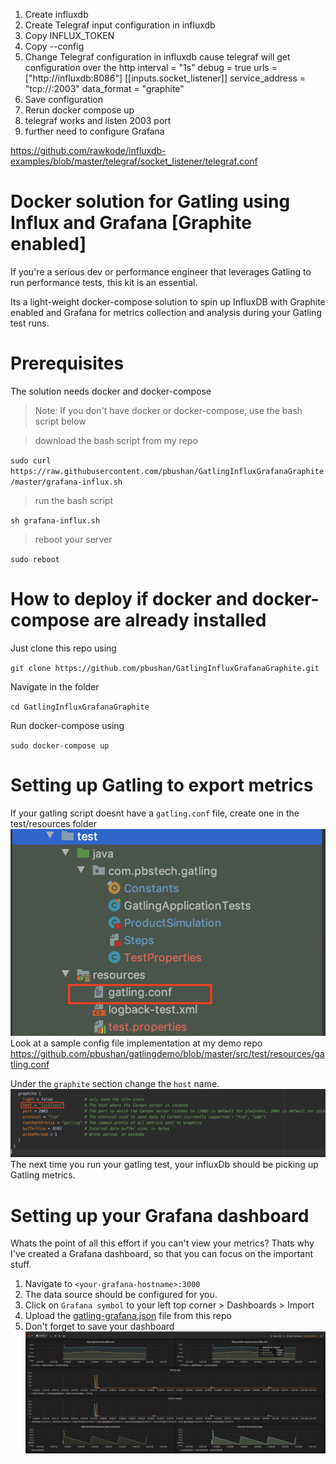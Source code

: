 1. Create influxdb
2. Create Telegraf input configuration in influxdb
3. Copy INFLUX_TOKEN
4. Copy --config
5. Change Telegraf configuration in influxdb cause telegraf will get configuration over the http
   interval = "1s"
   debug = true
   urls = ["http://influxdb:8086"]
   [[inputs.socket_listener]]
   service_address = "tcp://:2003"
   data_format = "graphite"
6. Save configuration
7. Rerun docker compose up
8. telegraf works and listen 2003 port
9. further need to configure Grafana


https://github.com/rawkode/influxdb-examples/blob/master/telegraf/socket_listener/telegraf.conf



# Docker solution for Gatling using Influx and Grafana [Graphite enabled]

If you're a serious dev or performance engineer that leverages Gatling to run performance tests, this kit is an essential.

Its a light-weight docker-compose solution to spin up InfluxDB with Graphite enabled and Grafana for metrics collection and analysis during your Gatling test runs.

# Prerequisites
The solution needs docker and docker-compose

> Note: If you don't have docker or docker-compose, use the bash script below

> download the bash script from my repo

`sudo curl https://raw.githubusercontent.com/pbushan/GatlingInfluxGrafanaGraphite/master/grafana-influx.sh`

> run the bash script

`sh grafana-influx.sh`

> reboot your server

`sudo reboot`

# How to deploy if docker and docker-compose are already installed

Just clone this repo using 

`git clone https://github.com/pbushan/GatlingInfluxGrafanaGraphite.git`

Navigate in the folder 

`cd GatlingInfluxGrafanaGraphite`

Run docker-compose using

`sudo docker-compose up`

# Setting up Gatling to export metrics

If your gatling script doesnt have a `gatling.conf` file, create one in the test/resources folder
![](images/GatlingConfiguration.png)
Look at a sample config file implementation at my demo repo https://github.com/pbushan/gatlingdemo/blob/master/src/test/resources/gatling.conf

Under the `graphite` section change the `host` name.
![](images/GraphiteSettings.png)
The next time you run your gatling test, your influxDb should be picking up Gatling metrics.

# Setting up your Grafana dashboard

Whats the point of all this effort if you can't view your metrics?
Thats why I've created a Grafana dashboard, so that you can focus on the important stuff.

1) Navigate to `<your-grafana-hostname>:3000`
2) The data source should be configured for you.
3) Click on `Grafana symbol` to your left top corner > Dashboards > Import
4) Upload the [gatling-grafana.json](gatling-grafana.json) file from this repo
5) Don't forget to save your dashboard
![](images/GatlingGrafanaDashboard.png)
